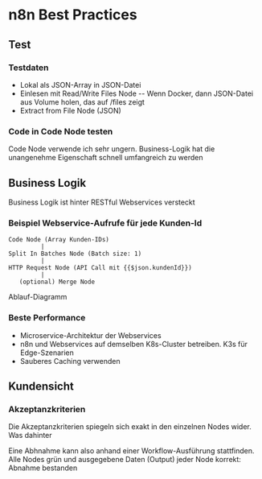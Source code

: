 # n8n Best Practices

## Test

### Testdaten

- Lokal als JSON-Array in JSON-Datei
- Einlesen mit Read/Write Files Node
-- Wenn Docker, dann JSON-Datei aus Volume holen, das auf /files zeigt
- Extract from File Node (JSON)

### Code in Code Node testen

Code Node verwende ich sehr ungern. Business-Logik hat die unangenehme Eigenschaft schnell umfangreich zu werden

## Business Logik

Business Logik ist hinter RESTful Webservices versteckt

### Beispiel Webservice-Aufrufe für jede Kunden-Id 

```matematica
Code Node (Array Kunden-IDs)
         |
Split In Batches Node (Batch size: 1)
         |
HTTP Request Node (API Call mit {{$json.kundenId}})
         |
   (optional) Merge Node
```
Ablauf-Diagramm

### Beste Performance

- Microservice-Architektur der Webservices
- n8n und Webservices auf demselben K8s-Cluster betreiben. K3s für Edge-Szenarien
- Sauberes Caching verwenden

## Kundensicht

### Akzeptanzkriterien

Die Akzeptanzkriterien spiegeln sich exakt in den einzelnen Nodes wider. Was dahinter 

Eine Abhnahme kann also anhand einer Workflow-Ausführung stattfinden. Alle Nodes grün und ausgegebene Daten (Output)  jeder Node korrekt: Abnahme bestanden
